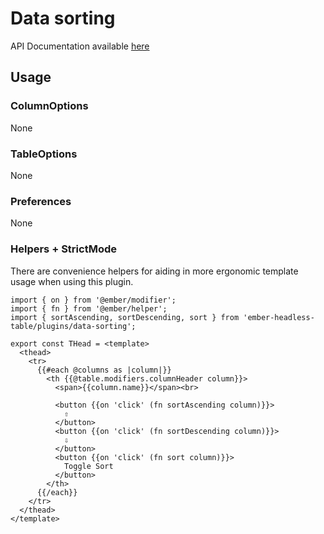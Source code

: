 # Data sorting

API Documentation available [here][api-docs]

[api-docs]: /api/modules/plugins_data_sorting

## Usage

### ColumnOptions

None

### TableOptions

None

### Preferences

None

### Helpers + StrictMode

There are convenience helpers for aiding in more ergonomic template usage when using this plugin.

```gjs
import { on } from '@ember/modifier';
import { fn } from '@ember/helper';
import { sortAscending, sortDescending, sort } from 'ember-headless-table/plugins/data-sorting';

export const THead = <template>
  <thead>
    <tr>
      {{#each @columns as |column|}}
        <th {{@table.modifiers.columnHeader column}}>
          <span>{{column.name}}</span><br>

          <button {{on 'click' (fn sortAscending column)}}>
            ⇧
          </button>
          <button {{on 'click' (fn sortDescending column)}}>
            ⇩
          </button>
          <button {{on 'click' (fn sort column)}}>
            Toggle Sort
          </button>
        </th>
      {{/each}}
    </tr>
  </thead>
</template>
```
